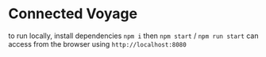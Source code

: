 # Connected Voyage

to run locally, install dependencies `npm i` then `npm start` / `npm run start`
can access from the browser using `http://localhost:8080`
